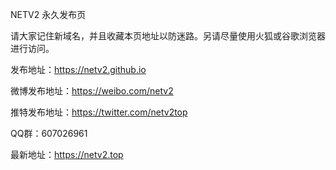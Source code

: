 NETV2 永久发布页

请大家记住新域名，并且收藏本页地址以防迷路。另请尽量使用火狐或谷歌浏览器进行访问。

发布地址：https://netv2.github.io

微博发布地址：https://weibo.com/netv2

推特发布地址：https://twitter.com/netv2top

QQ群：607026961

最新地址：https://netv2.top
